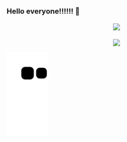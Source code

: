 ### Hello everyone!!!!!! 👋
<div align="center">

  <img height="200" align="center" src="https://github-readme-stats.vercel.app/api?username=KellyMY&show_icons=true&theme=radical&include_all_commits=true&count_private=true"/>
  
</div>

<br>

<div align="center">
<img height="300"  align="center" src="https://github-readme-stats.vercel.app/api/top-langs/?username=KellyMY&layout=compact&langs_count=7&theme=dracula" />
  </div>
  
<!--
**KellyMY/KellyMY** is a ✨ _special_ ✨ repository because its `README.md` (this file) appears on your GitHub profile.

Here are some ideas to get you started:

- 🔭 I’m currently working on ...
- 🌱 I’m currently learning ...
- 👯 I’m looking to collaborate on ...
- 🤔 I’m looking for help with ...
- 💬 Ask me about ...
- 📫 How to reach me: ...
- 😄 Pronouns: ...
- ⚡ Fun fact: ...
-->

![Snake animation](https://github.com/KellyMY/KellyMY/blob/output/github-contribution-grid-snake.svg)
